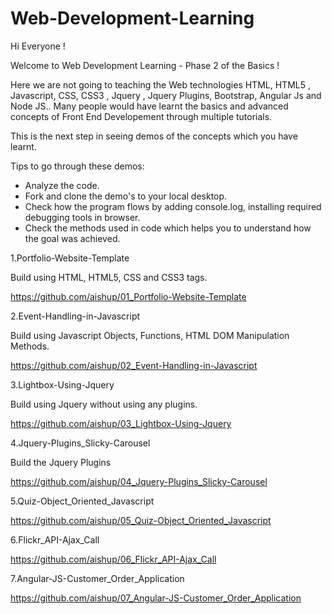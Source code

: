 # Web-Development-Learning

Hi Everyone !

Welcome to Web Development Learning - Phase 2 of the Basics !

Here we are not going to teaching the Web technologies HTML, HTML5 , Javascript, CSS, CSS3 , Jquery , Jquery Plugins, Bootstrap, Angular Js and Node JS.. Many people would have learnt the basics and advanced concepts of Front End Developement through multiple tutorials.

This is the next step in seeing demos of the concepts which you have learnt. 

Tips to go through these demos:
- Analyze the code.
- Fork and clone the demo's to your local desktop.
- Check how the program flows by adding console.log, installing required debugging tools in browser.
- Check the methods used in code which helps you to understand how the goal was achieved.

1.Portfolio-Website-Template

Build using HTML, HTML5, CSS and CSS3 tags.

https://github.com/aishup/01_Portfolio-Website-Template

2.Event-Handling-in-Javascript

Build using Javascript Objects, Functions, HTML DOM Manipulation Methods.

https://github.com/aishup/02_Event-Handling-in-Javascript

3.Lightbox-Using-Jquery

Build using Jquery without using any plugins.

https://github.com/aishup/03_Lightbox-Using-Jquery

4.Jquery-Plugins_Slicky-Carousel

Build the Jquery Plugins 

https://github.com/aishup/04_Jquery-Plugins_Slicky-Carousel

5.Quiz-Object_Oriented_Javascript

https://github.com/aishup/05_Quiz-Object_Oriented_Javascript

6.Flickr_API-Ajax_Call

https://github.com/aishup/06_Flickr_API-Ajax_Call

7.Angular-JS-Customer_Order_Application

https://github.com/aishup/07_Angular-JS-Customer_Order_Application


